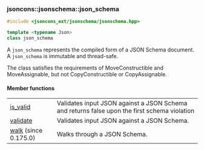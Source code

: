 ### jsoncons::jsonschema::json_schema

```cpp
#include <jsoncons_ext/jsonschema/jsonschema.hpp>

template <typename Json>
class json_schema
```

A `json_schema` represents the compiled form of a JSON Schema document.
A `json_schema` is immutable and thread-safe.

The class satisfies the requirements of MoveConstructible and MoveAssignable, but not CopyConstructible or CopyAssignable.

#### Member functions

<table border="0">
  <tr>
    <td><a href="json_schema/is_valid.md">is_valid</a></td>
    <td>Validates input JSON against a JSON Schema and returns false upon the first schema violation</td> 
  </tr>
  <tr>
    <td><a href="json_schema/validate.md">validate</a></td>
    <td>Validates input JSON against a JSON Schema.</td> 
  </tr>
  <tr>
    <td><a href="json_schema/walk.md">walk</a> (since 0.175.0)</td>
    <td>Walks through a JSON Schema.</td> 
  </tr>
</table>
